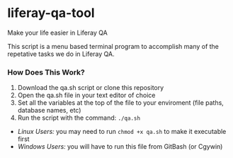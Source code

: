 liferay-qa-tool
===============

Make your life easier in Liferay QA

This script is a menu based terminal program to accomplish many of the repetative tasks we do in Liferay QA.

### How Does This Work?
1. Download the qa.sh script or clone this repository
2. Open the qa.sh file in your text editor of choice
3. Set all the variables at the top of the file to your enviroment (file paths, database names, etc)
4. Run the script with the command: `./qa.sh`
  * *Linux Users:* you may need to run `chmod +x qa.sh` to make it executable first
  * *Windows Users:* you will have to run this file from GitBash (or Cgywin)
